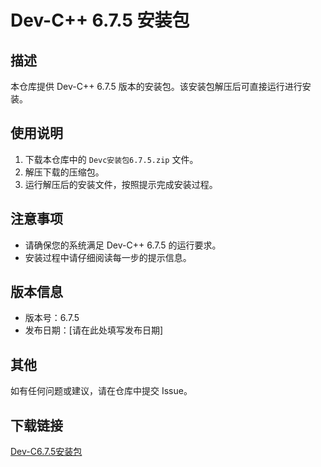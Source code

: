 # Dev-C++ 6.7.5 安装包

## 描述

本仓库提供 Dev-C++ 6.7.5 版本的安装包。该安装包解压后可直接运行进行安装。

## 使用说明

1. 下载本仓库中的 `Devc安装包6.7.5.zip` 文件。
2. 解压下载的压缩包。
3. 运行解压后的安装文件，按照提示完成安装过程。

## 注意事项

- 请确保您的系统满足 Dev-C++ 6.7.5 的运行要求。
- 安装过程中请仔细阅读每一步的提示信息。

## 版本信息

- 版本号：6.7.5
- 发布日期：[请在此处填写发布日期]

## 其他

如有任何问题或建议，请在仓库中提交 Issue。

## 下载链接

[Dev-C6.7.5安装包](https://pan.quark.cn/s/fd9726171410)